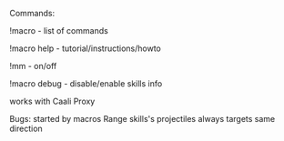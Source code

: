 Commands:

!macro - list of commands

!macro help - tutorial/instructions/howto

!mm - on/off

!macro debug - disable/enable skills info

works with Caali Proxy

Bugs: started by macros Range skills's projectiles always targets same direction